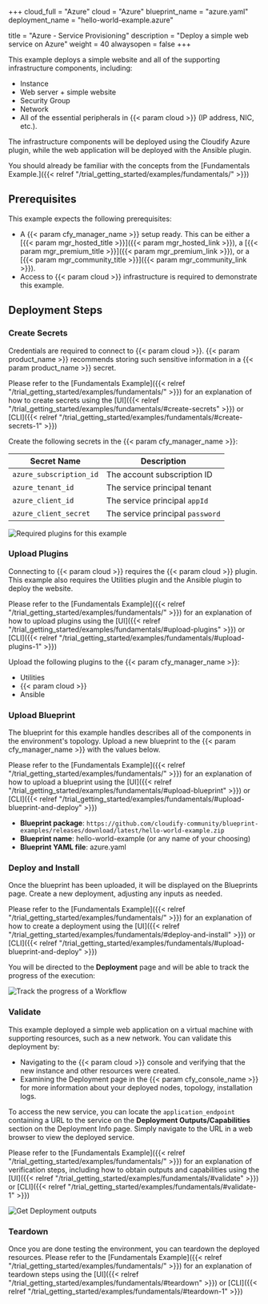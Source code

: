+++
cloud_full = "Azure"
cloud = "Azure"
blueprint_name = "azure.yaml"
deployment_name = "hello-world-example.azure"

title = "Azure - Service Provisioning"
description = "Deploy a simple web service on Azure"
weight = 40
alwaysopen = false
+++

This example deploys a simple website and all of the supporting infrastructure components, including:

 * Instance
 * Web server + simple website
 * Security Group
 * Network
 * All of the essential peripherals in {{< param cloud >}} (IP address, NIC, etc.).

The infrastructure components will be deployed using the Cloudify Azure plugin, while the web application will be deployed with the Ansible plugin.

You should already be familiar with the concepts from the [Fundamentals Example.]({{< relref "/trial_getting_started/examples/fundamentals/" >}})

## Prerequisites

This example expects the following prerequisites:

* A {{< param cfy_manager_name >}} setup ready. This can be either a [{{< param mgr_hosted_title >}}]({{< param mgr_hosted_link >}}), a [{{< param mgr_premium_title >}}]({{< param mgr_premium_link >}}), or a [{{< param mgr_community_title >}}]({{< param mgr_community_link >}}).
* Access to {{< param cloud >}} infrastructure is required to demonstrate this example.

## Deployment Steps

### Create Secrets

Credentials are required to connect to {{< param cloud >}}. {{< param product_name >}} recommends storing such sensitive information in a {{< param product_name >}} secret.

Please refer to the [Fundamentals Example]({{< relref "/trial_getting_started/examples/fundamentals/" >}}) for an explanation of how to create secrets using the [UI]({{< relref "/trial_getting_started/examples/fundamentals/#create-secrets" >}}) or [CLI]({{< relref "/trial_getting_started/examples/fundamentals/#create-secrets-1" >}})

Create the following secrets in the {{< param cfy_manager_name >}}:

|       Secret Name       |           Description            |
| ----------------------- | -------------------------------- |
| `azure_subscription_id` | The account subscription ID      |
| `azure_tenant_id`       | The service principal tenant     |
| `azure_client_id`       | The service principal `appId`    |
| `azure_client_secret`   | The service principal `password` |

![Required plugins for this example](/images/trial_getting_started/azure_basic/create_secrets.png )


### Upload Plugins

Connecting to {{< param cloud >}} requires the {{< param cloud >}} plugin. This example also requires the Utilities plugin and the Ansible plugin to deploy the website.

Please refer to the [Fundamentals Example]({{< relref "/trial_getting_started/examples/fundamentals/" >}}) for an explanation of how to upload plugins using the [UI]({{< relref "/trial_getting_started/examples/fundamentals/#upload-plugins" >}}) or [CLI]({{< relref "/trial_getting_started/examples/fundamentals/#upload-plugins-1" >}})

Upload the following plugins to the {{< param cfy_manager_name >}}:

* Utilities
* {{< param cloud >}}
* Ansible

### Upload Blueprint

The blueprint for this example handles describes all of the components in the environment's topology. Upload a new blueprint to the {{< param cfy_manager_name >}} with the values below.

Please refer to the [Fundamentals Example]({{< relref "/trial_getting_started/examples/fundamentals/" >}}) for an explanation of how to upload a blueprint using the [UI]({{< relref "/trial_getting_started/examples/fundamentals/#upload-blueprint" >}}) or [CLI]({{< relref "/trial_getting_started/examples/fundamentals/#upload-blueprint-and-deploy" >}})

* **Blueprint package**: `https://github.com/cloudify-community/blueprint-examples/releases/download/latest/hello-world-example.zip`
* **Blueprint name**: hello-world-example (or any name of your choosing)
* **Blueprint YAML file**: azure.yaml

### Deploy and Install

Once the blueprint has been uploaded, it will be displayed on the Blueprints page. Create a new deployment, adjusting any inputs as needed.

Please refer to the [Fundamentals Example]({{< relref "/trial_getting_started/examples/fundamentals/" >}}) for an explanation of how to create a deployment using the [UI]({{< relref "/trial_getting_started/examples/fundamentals/#deploy-and-install" >}}) or [CLI]({{< relref "/trial_getting_started/examples/fundamentals/#upload-blueprint-and-deploy" >}})

You will be directed to the **Deployment** page and will be able to track the progress of the execution:

![Track the progress of a Workflow]( /images/trial_getting_started/aws_basic/Screenshot261.png )

### Validate

This example deployed a simple web application on a virtual machine with supporting resources, such as a new network. You can validate this deployment by:

* Navigating to the {{< param cloud >}} console and verifying that the new instance and other resources were created.
* Examining the Deployment page in the {{< param cfy_console_name >}} for more information about your deployed nodes, topology, installation logs.

To access the new service, you can locate the `application_endpoint` containing a URL to the service on the **Deployment Outputs/Capabilities** section on the Deployment Info page. Simply navigate to the URL in a web browser to view the deployed service.

Please refer to the [Fundamentals Example]({{< relref "/trial_getting_started/examples/fundamentals/" >}}) for an explanation of verification steps, including how to obtain outputs and capabilities using the [UI]({{< relref "/trial_getting_started/examples/fundamentals/#validate" >}}) or [CLI]({{< relref "/trial_getting_started/examples/fundamentals/#validate-1" >}})

![Get Deployment outputs]( /images/trial_getting_started/first_service/Screenshot327.png )

### Teardown

Once you are done testing the environment, you can teardown the deployed resources. Please refer to the [Fundamentals Example]({{< relref "/trial_getting_started/examples/fundamentals/" >}}) for an explanation of teardown steps using the [UI]({{< relref "/trial_getting_started/examples/fundamentals/#teardown" >}}) or [CLI]({{< relref "/trial_getting_started/examples/fundamentals/#teardown-1" >}})
